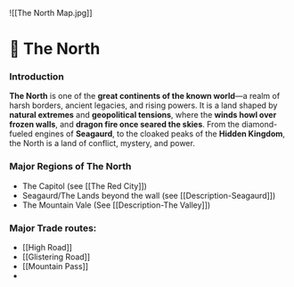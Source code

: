 ![[The North Map.jpg]]
# 🧭 The North

### Introduction

**The North** is one of the **great continents of the known world**—a realm of harsh borders, ancient legacies, and rising powers. It is a land shaped by **natural extremes** and **geopolitical tensions**, where the **winds howl over frozen walls**, and **dragon fire once seared the skies**. From the diamond-fueled engines of **Seagaurd**, to the cloaked peaks of the **Hidden Kingdom**, the North is a land of conflict, mystery, and power.

### Major Regions of The North

- The Capitol (see [[The Red City]])
- Seagaurd/The Lands beyond the wall (see [[Description-Seagaurd]])
- The Mountain Vale (See [[Description-The Valley]])

### Major Trade routes:
- [[High Road]]
- [[Glistering Road]]
- [[Mountain Pass]]
- 